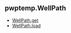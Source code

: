 ## pwptemp.WellPath ##

* [WellPath.get](https://github.com/pro-well-plan/pwptemp/blob/master/docs/pwptemp.WellPath.get.md)
* [WellPath.load](https://github.com/pro-well-plan/pwptemp/blob/master/docs/pwptemp.WellPath.load.md)